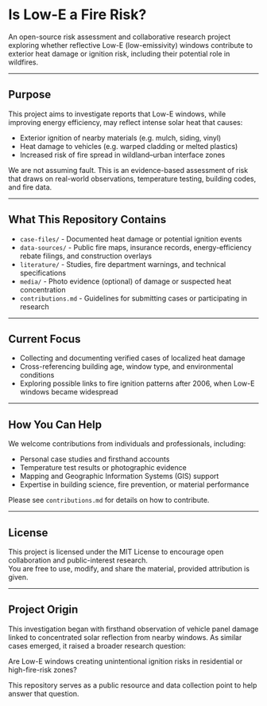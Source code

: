 # Is Low-E a Fire Risk?

An open-source risk assessment and collaborative research project exploring whether reflective Low-E (low-emissivity) windows contribute to exterior heat damage or ignition risk, including their potential role in wildfires.

---

## Purpose

This project aims to investigate reports that Low-E windows, while improving energy efficiency, may reflect intense solar heat that causes:

- Exterior ignition of nearby materials (e.g. mulch, siding, vinyl)
- Heat damage to vehicles (e.g. warped cladding or melted plastics)
- Increased risk of fire spread in wildland–urban interface zones

We are not assuming fault. This is an evidence-based assessment of risk that draws on real-world observations, temperature testing, building codes, and fire data.

---

## What This Repository Contains

- `case-files/` - Documented heat damage or potential ignition events
- `data-sources/` - Public fire maps, insurance records, energy-efficiency rebate filings, and construction overlays
- `literature/` - Studies, fire department warnings, and technical specifications
- `media/` - Photo evidence (optional) of damage or suspected heat concentration
- `contributions.md` - Guidelines for submitting cases or participating in research

---

## Current Focus

- Collecting and documenting verified cases of localized heat damage
- Cross-referencing building age, window type, and environmental conditions
- Exploring possible links to fire ignition patterns after 2006, when Low-E windows became widespread

---

## How You Can Help

We welcome contributions from individuals and professionals, including:

- Personal case studies and firsthand accounts
- Temperature test results or photographic evidence
- Mapping and Geographic Information Systems (GIS) support
- Expertise in building science, fire prevention, or material performance

Please see `contributions.md` for details on how to contribute.

---

## License

This project is licensed under the MIT License to encourage open collaboration and public-interest research.  
You are free to use, modify, and share the material, provided attribution is given.

---

## Project Origin

This investigation began with firsthand observation of vehicle panel damage linked to concentrated solar reflection from nearby windows. As similar cases emerged, it raised a broader research question:

Are Low-E windows creating unintentional ignition risks in residential or high-fire-risk zones?

This repository serves as a public resource and data collection point to help answer that question.
